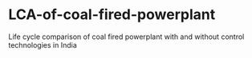 # LCA-of-coal-fired-powerplant
Life cycle comparison of coal fired powerplant with and without control technologies in India
